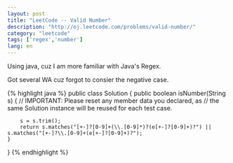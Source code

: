 ```yaml
---
layout: post
title: "LeetCode -- Valid Number"
description: "http://oj.leetcode.com/problems/valid-number/"
category: "leetcode"
tags: ['regex','number']
lang: en
---
```


Using java, cuz I am more familiar with Java's Regex.

Got several WA cuz forgot to consier the negative case.

{% highlight java %}
public class Solution {
    public boolean isNumber(String s) {
        // IMPORTANT: Please reset any member data you declared, as
        // the same Solution instance will be reused for each test case.

        s = s.trim();
        return s.matches("[+-]?[0-9]+(\\.[0-9]*)?(e[+-]?[0-9]+)?") || s.matches("[+-]?\\.[0-9]+(e[+-]?[0-9]+)?");
    }
}
{% endhighlight %}
